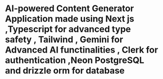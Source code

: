 <h1> AI-powered Content Generator Application made using Next js ,Typescript for advanced type safety , Tailwind , Gemini for Advanced AI functinalities , Clerk for authentication ,Neon PostgreSQL and drizzle orm for database </h1>
